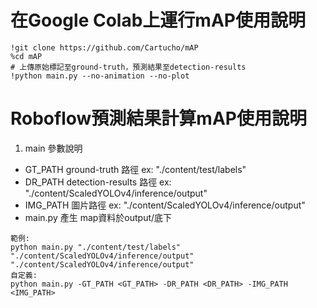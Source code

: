 # 在Google Colab上運行mAP使用說明
```
!git clone https://github.com/Cartucho/mAP
%cd mAP
# 上傳原始標記至ground-truth，預測結果至detection-results
!python main.py --no-animation --no-plot
```

# Roboflow預測結果計算mAP使用說明

1. main 參數說明
- GT_PATH   ground-truth      路徑 ex: "./content/test/labels"
- DR_PATH   detection-results 路徑 ex: "./content/ScaledYOLOv4/inference/output"
- IMG_PATH                圖片路徑 ex: "./content/ScaledYOLOv4/inference/output"             
- main.py 產生 map資料於output/底下
```
範例: 
python main.py "./content/test/labels" "./content/ScaledYOLOv4/inference/output" "./content/ScaledYOLOv4/inference/output"
自定義:
python main.py -GT_PATH <GT_PATH> -DR_PATH <DR_PATH> -IMG_PATH <IMG_PATH>
```
